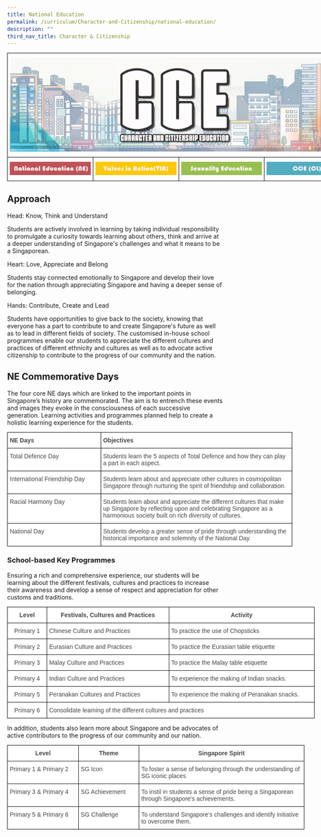 ```yaml
---
title: National Education
permalink: /curriculum/Character-and-Citizenship/national-education/
description: ""
third_nav_title: Character & Citizenship
---
```

<style type="text/css">
.tg  {border-collapse:collapse;border-spacing:0;margin:0px auto;}
.tg td{border-color:black;border-style:solid;border-width:1px;font-family:Arial, sans-serif;font-size:14px;
  overflow:hidden;padding:10px 5px;word-break:normal;}
.tg th{border-color:black;border-style:solid;border-width:1px;font-family:Arial, sans-serif;font-size:14px;
  font-weight:normal;overflow:hidden;padding:10px 5px;word-break:normal;}
.tg .tg-0lax{text-align:left;vertical-align:top}
</style>
<table class="tg" style="undefined;table-layout: fixed; width: 800px">
<colgroup>
<col style="width: 200px">
<col style="width: 200px">
<col style="width: 200px">
<col style="width: 200px">
</colgroup>
<tbody>
  <tr>
    <td class="tg-0lax" colspan="4"><img src="/images/ATS_CCE.jpeg" 
     style="width:100%"></td>
  </tr>
  <tr>
    <td class="tg-0lax"><a href = "/curriculum/Character-and-Citizenship/national-education/" target = "_self"> 
          <img src="/images/NE.jpeg" 
     style="width:100%"></a></td>
    <td class="tg-0lax"><a href = "/curriculum/Character-and-Citizenship/via/" target = "_self"> 
          <img src="/images/VIA.jpeg" 
     style="width:100%"></a></td>
    <td class="tg-0lax"><a href = "/curriculum/Character-and-Citizenship/sexuality-education/" target = "_self"> 
          <img src="/images/SE.jpeg" 
     style="width:100%"></a></td>
    <td class="tg-0lax"><a href = "/curriculum/Character-and-Citizenship/cce-cl/" target = "_self"> 
          <img src="/images/CCECL.jpeg" 
     style="width:100%"></a></td>
  </tr>
</tbody>
</table>

Approach
--------

Head: Know, Think and Understand

Students are actively involved in learning by taking individual responsibility to promulgate a curiosity towards learning about others, think and arrive at a deeper understanding of Singapore's challenges and what it means to be a Singaporean.  
  

Heart: Love, Appreciate and Belong

Students stay connected emotionally to Singapore and develop their love for the nation through appreciating Singapore and having a deeper sense of belonging.

  

Hands: Contribute, Create and Lead

Students have opportunities to give back to the society, knowing that everyone has a part to contribute to and create Singapore's future as well as to lead in different fields of society. The customised in-house school programmes enable our students to appreciate the different cultures and practices of different ethnicity and cultures as well as to advocate active citizenship to contribute to the progress of our community and the nation.

NE Commemorative Days
---------------------

The four core NE days which are linked to the important points in Singapore’s history are commemorated. The aim is to entrench these events and images they evoke in the consciousness of each successive generation. Learning activities and programmes planned help to create a holistic learning experience for the students.

<style type="text/css">
.tg  {border-collapse:collapse;border-spacing:0;margin:0px auto;}
.tg td{border-color:black;border-style:solid;border-width:1px;font-family:Arial, sans-serif;font-size:14px;
  overflow:hidden;padding:10px 5px;word-break:normal;}
.tg th{border-color:black;border-style:solid;border-width:1px;font-family:Arial, sans-serif;font-size:14px;
  font-weight:normal;overflow:hidden;padding:10px 5px;word-break:normal;}
.tg .tg-fwnj{background-color:#FFF;color:#454545;text-align:left;vertical-align:top}
.tg .tg-9u4g{background-color:#FFF;color:#454545;font-weight:bold;text-align:left;vertical-align:top}
</style>
<table class="tg" style="undefined;table-layout: fixed; width: 665px">
<colgroup>
<col style="width: 218px">
<col style="width: 447px">
</colgroup>
<tbody>
  <tr>
    <td class="tg-9u4g">NE Days</td>
    <td class="tg-9u4g">Objectives</td>
  </tr>
  <tr>
    <td class="tg-fwnj">Total Defence Day</td>
    <td class="tg-fwnj">Students learn the 5 aspects of Total Defence and how they can play a part in each aspect.</td>
  </tr>
  <tr>
    <td class="tg-fwnj">International Friendship Day</td>
    <td class="tg-fwnj">Students learn about and appreciate other cultures in cosmopolitan Singapore through nurturing the spirit of friendship and collaboration.</td>
  </tr>
  <tr>
    <td class="tg-fwnj">Racial Harmony Day</td>
    <td class="tg-fwnj">Students learn about and appreciate the different cultures that make up Singapore by reflecting upon and celebrating Singapore as a harmonious society built on rich diversity of cultures.</td>
  </tr>
  <tr>
    <td class="tg-fwnj">National Day</td>
    <td class="tg-fwnj">Students develop a greater sense of pride through understanding the historical importance and solemnity of the National Day.</td>
  </tr>
</tbody>
</table>

### School-based Key Programmes

Ensuring a rich and comprehensive experience, our students will be learning about the different festivals, cultures and practices to increase their awareness and develop a sense of respect and appreciation for other customs and traditions.


<style type="text/css">
.tg  {border-collapse:collapse;border-spacing:0;margin:0px auto;}
.tg td{border-color:black;border-style:solid;border-width:1px;font-family:Arial, sans-serif;font-size:14px;
  overflow:hidden;padding:10px 5px;word-break:normal;}
.tg th{border-color:black;border-style:solid;border-width:1px;font-family:Arial, sans-serif;font-size:14px;
  font-weight:normal;overflow:hidden;padding:10px 5px;word-break:normal;}
.tg .tg-sxkx{background-color:#FFF;color:#454545;text-align:center;vertical-align:top}
.tg .tg-fwnj{background-color:#FFF;color:#454545;text-align:left;vertical-align:top}
.tg .tg-2fwu{background-color:#FFF;color:#454545;font-weight:bold;text-align:center;vertical-align:top}
</style>
<table class="tg" style="undefined;table-layout: fixed; width: 717px">
<colgroup>
<col style="width: 92px">
<col style="width: 285px">
<col style="width: 340px">
</colgroup>
<tbody>
  <tr>
    <td class="tg-2fwu">Level</td>
    <td class="tg-2fwu">Festivals, Cultures and Practices</td>
    <td class="tg-2fwu">Activity</td>
  </tr>
  <tr>
    <td class="tg-sxkx">Primary 1</td>
    <td class="tg-fwnj">Chinese Culture and Practices</td>
    <td class="tg-fwnj">To practice the use of Chopsticks</td>
  </tr>
  <tr>
    <td class="tg-sxkx">Primary 2</td>
    <td class="tg-fwnj">Eurasian Culture and Practices</td>
    <td class="tg-fwnj">To practice the Eurasian table etiquette</td>
  </tr>
  <tr>
    <td class="tg-sxkx">Primary 3</td>
    <td class="tg-fwnj">Malay Culture and Practices</td>
    <td class="tg-fwnj">To practice the Malay table etiquette</td>
  </tr>
  <tr>
    <td class="tg-sxkx">Primary 4</td>
    <td class="tg-fwnj">Indian Culture and Practices</td>
    <td class="tg-fwnj">To experience the making of Indian snacks.</td>
  </tr>
  <tr>
    <td class="tg-sxkx">Primary 5</td>
    <td class="tg-fwnj">Peranakan Cultures and Practices</td>
    <td class="tg-fwnj">To experience the making of Peranakan snacks.</td>
  </tr>
  <tr>
    <td class="tg-sxkx">Primary 6</td>
    <td class="tg-fwnj" colspan="2">Consolidate learning of the different cultures and practices</td>
  </tr>
</tbody>
</table>


In addition, students also learn more about Singapore and be advocates of active contributors to the progress of our community and our nation.

<style type="text/css">
.tg  {border-collapse:collapse;border-spacing:0;margin:0px auto;}
.tg td{border-color:black;border-style:solid;border-width:1px;font-family:Arial, sans-serif;font-size:14px;
  overflow:hidden;padding:10px 5px;word-break:normal;}
.tg th{border-color:black;border-style:solid;border-width:1px;font-family:Arial, sans-serif;font-size:14px;
  font-weight:normal;overflow:hidden;padding:10px 5px;word-break:normal;}
.tg .tg-fwnj{background-color:#FFF;color:#454545;text-align:left;vertical-align:top}
.tg .tg-2fwu{background-color:#FFF;color:#454545;font-weight:bold;text-align:center;vertical-align:top}
</style>
<table class="tg" style="undefined;table-layout: fixed; width: 693px">
<colgroup>
<col style="width: 166px">
<col style="width: 141px">
<col style="width: 386px">
</colgroup>
<tbody>
  <tr>
    <td class="tg-2fwu">Level</td>
    <td class="tg-2fwu">Theme</td>
    <td class="tg-2fwu">Singapore Spirit</td>
  </tr>
  <tr>
    <td class="tg-fwnj">Primary 1 &amp; Primary 2</td>
    <td class="tg-fwnj">SG Icon</td>
    <td class="tg-fwnj">To foster a sense of belonging through the understanding of SG iconic places</td>
  </tr>
  <tr>
    <td class="tg-fwnj">Primary 3 &amp; Primary 4</td>
    <td class="tg-fwnj">SG Achievement</td>
    <td class="tg-fwnj">To instil in students a sense of pride being a Singaporean through Singapore's achievements.</td>
  </tr>
  <tr>
    <td class="tg-fwnj">Primary 5 &amp; Primary 6</td>
    <td class="tg-fwnj">SG Challenge</td>
    <td class="tg-fwnj">To understand Singapore's challenges and identify initiative to overcome them.</td>
  </tr>
</tbody>
</table>